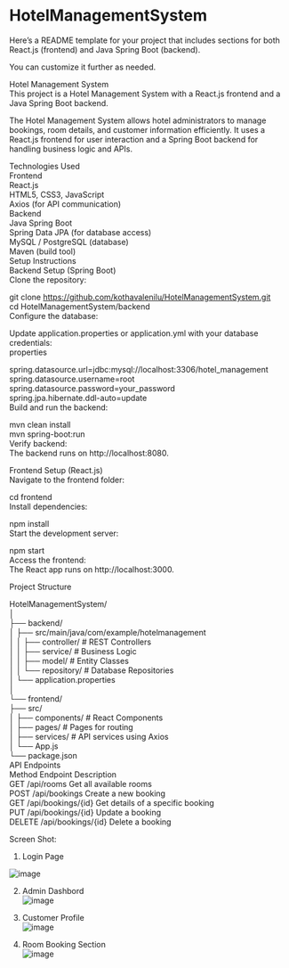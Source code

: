 # HotelManagementSystem<br>

Here’s a README template for your project that includes sections for both React.js (frontend) and Java Spring Boot (backend).<br>

You can customize it further as needed.<br>

Hotel Management System<br>
This project is a Hotel Management System with a React.js frontend and a Java Spring Boot backend.<br>

The Hotel Management System allows hotel administrators to manage bookings, room details, and customer information efficiently. It uses a React.js frontend for user interaction and a Spring Boot backend for handling business logic and APIs.<br>

Technologies Used<br>
Frontend<br>
React.js<br>
HTML5, CSS3, JavaScript<br>
Axios (for API communication)<br>
Backend<br>
Java Spring Boot<br>
Spring Data JPA (for database access)<br>
MySQL / PostgreSQL (database)<br>
Maven (build tool)<br>
Setup Instructions<br>
Backend Setup (Spring Boot)<br>
Clone the repository:<br>


git clone https://github.com/kothavalenilu/HotelManagementSystem.git<br>
cd HotelManagementSystem/backend<br>
Configure the database:<br>

Update application.properties or application.yml with your database credentials:<br>
properties<br>

spring.datasource.url=jdbc:mysql://localhost:3306/hotel_management<br>
spring.datasource.username=root<br>
spring.datasource.password=your_password<br>
spring.jpa.hibernate.ddl-auto=update<br>
Build and run the backend:<br>


mvn clean install<br>
mvn spring-boot:run<br>
Verify backend:<br>
The backend runs on http://localhost:8080.<br>

Frontend Setup (React.js)<br>
Navigate to the frontend folder:<br>


cd frontend<br>
Install dependencies:<br>


npm install<br>
Start the development server:<br>


npm start<br>
Access the frontend:<br>
The React app runs on http://localhost:3000.<br>

Project Structure<br>

HotelManagementSystem/<br>
│<br>
├── backend/<br>
│   ├── src/main/java/com/example/hotelmanagement<br>
│   │   ├── controller/    # REST Controllers<br>
│   │   ├── service/       # Business Logic<br>
│   │   ├── model/         # Entity Classes<br>
│   │   └── repository/    # Database Repositories<br>
│   └── application.properties<br>
│<br>
└── frontend/<br>
    ├── src/<br>
    │   ├── components/    # React Components<br>
    │   ├── pages/         # Pages for routing<br>
    │   ├── services/      # API services using Axios<br>
    │   └── App.js<br>
    └── package.json<br>
API Endpoints<br>
Method	Endpoint	Description<br>
GET	/api/rooms	Get all available rooms<br>
POST	/api/bookings	Create a new booking<br>
GET	/api/bookings/{id}	Get details of a specific booking<br>
PUT	/api/bookings/{id}	Update a booking<br>
DELETE	/api/bookings/{id}	Delete a booking<br>


Screen Shot:<br>
1. Login Page<br>
  
![image](https://github.com/user-attachments/assets/a3163a79-510b-444f-bbb2-047ce952e3cf)<br>

2. Admin Dashbord<br>
![image](https://github.com/user-attachments/assets/0fa8dec1-ef53-475f-be19-eea22b4d5393)<br>

3. Customer Profile<br>
![image](https://github.com/user-attachments/assets/446f39ee-b3d0-4511-8889-5710fd616890)<br>

4. Room Booking Section<br>
![image](https://github.com/user-attachments/assets/c5543eb2-e734-4685-bf45-5bf53e7d08d5)<br>





